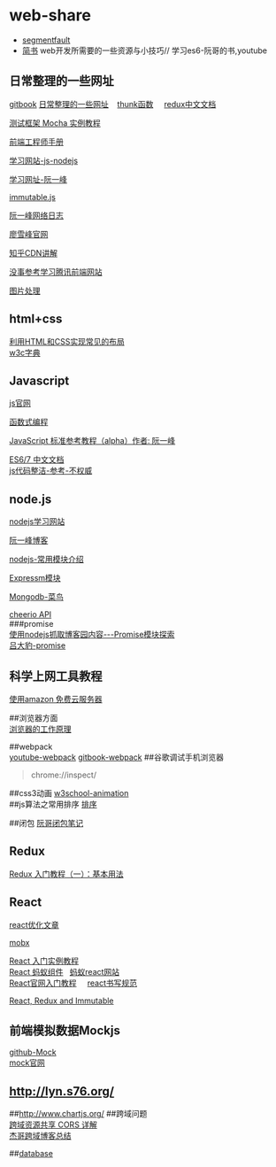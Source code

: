 # web-share
- [segmentfault](https://segmentfault.com/)
- [简书]()
web开发所需要的一些资源与小技巧// 学习es6-阮哥的书,youtube
## 日常整理的一些网址      

[gitbook](https://breezetemple.gitbooks.io/how-to-use-gitbook/content/index.html)
[日常整理的一些网址](http://www.w3cfuns.com/notes/19125/e1c1e49a6034d18cf3dc7b6e50a3d18a.html)    [thunk函数](http://www.ruanyifeng.com/blog/2015/05/thunk.html)     [redux中文文档](http://cn.redux.js.org/docs/react-redux/api.html)

[测试框架 Mocha 实例教程](http://www.ruanyifeng.com/blog/2015/12/a-mocha-tutorial-of-examples.html)

[前端工程师手册](https://leohxj.gitbooks.io/front-end-database/content/html-and-css-basic/common-tag.html)

[学习网站-js-nodejs](http://javascript.ruanyifeng.com/nodejs/http.html)    

[学习网址-阮一峰](http://www.ruanyifeng.com/blog/2016/09/react-technology-stack.html)    

[immutable.js](https://github.com/camsong/blog)

[阮一峰网络日志](http://www.ruanyifeng.com/blog/archives.html)   

[廖雪峰官网](http://www.liaoxuefeng.com/wiki/0013739516305929606dd18361248578c67b8067c8c017b000)

[知乎CDN讲解](https://www.zhihu.com/question/36514327)

[没事参考学习腾讯前端网站](https://isux.tencent.com/)  

[图片处理](http://zhitu.isux.us/)

## html+css
[利用HTML和CSS实现常见的布局](https://segmentfault.com/a/1190000003931851)    
[w3c字典](https://www.w3schools.com/cssref/css3_pr_flex-grow.asp)

## Javascript
[js官网](https://developer.mozilla.org/zh-CN/docs/Web/JavaScript)    

[函数式编程](https://llh911001.gitbooks.io/mostly-adequate-guide-chinese/content/)    

[JavaScript 标准参考教程（alpha）作者: 阮一峰](http://javascript.ruanyifeng.com/)

[ES6/7 中文文档](http://es6.ruanyifeng.com/)      
[js代码整洁-参考-不权威](https://github.com/alivebao/clean-code-js)    

## node.js
[nodejs学习网站](http://cnodejs.org/getstart)   

[阮一峰博客](http://javascript.ruanyifeng.com/nodejs/fs.html)

[nodejs-常用模块介绍](https://0532.gitbooks.io/nodejs/content/path/README.html)  

[Expressm模块](http://www.expressjs.com.cn/)    

[Mongodb-菜鸟](http://www.runoob.com/mongodb/mongodb-databases-documents-collections.html)

[cheerio API](https://cnodejs.org/topic/5203a71844e76d216a727d2e)     
###promise     
[使用nodejs抓取博客园内容---Promise模块探索](http://www.cnblogs.com/roverliang/p/5340902.html)    
[吕大豹-promise](http://www.cnblogs.com/lvdabao/p/es6-promise-1.html)

## 科学上网工具教程    
[使用amazon 免费云服务器](https://segmentfault.com/a/1190000007611335)

##浏览器方面    
[浏览器的工作原理](https://www.nihaoshijie.com.cn/index.php/archives/322)

##webpack    
[youtube-webpack](https://www.youtube.com/watch?v=fGed9phNkto)
[gitbook-webpack](http://zhaoda.net/webpack-handbook/configuration.html)
##谷歌调试手机浏览器
>chrome://inspect/    

##css3动画
[w3school-animation](http://www.w3school.com.cn/css3/css3_animation.asp)    
##js算法之常用排序
[排序](https://segmentfault.com/a/1190000005144961)

##闭包
[阮哥闭包笔记](http://www.ruanyifeng.com/blog/2009/08/learning_javascript_closures.html)

## Redux
[Redux 入门教程（一）：基本用法](http://www.ruanyifeng.com/blog/2016/09/redux_tutorial_part_one_basic_usages.html)    
##  React

[react优化文章](http://imweb.io/topic/577512fe732b4107576230b9)

[mobx](https://mobx.js.org/index.html)

[React 入门实例教程](http://www.ruanyifeng.com/blog/2015/03/react.html)    
[React 蚂蚁组件](https://ant.design/components/modal/)   
[蚂蚁react网站](http://09x.ant.design/components/validation/)    
[React官网入门教程](http://reactjs.cn/react/docs/getting-started-zh-CN.html)    
[react书写规范](https://github.com/dwqs/react-style-guide/blob/master/readme.md)    

[React, Redux and Immutable](http://www.theodo.fr/blog/2016/03/getting-started-with-react-redux-and-immutable-a-test-driven-tutorial-part-1/)



## 前端模拟数据Mockjs    
[github-Mock](https://github.com/nuysoft/Mock/wiki/Getting-Started)     
[mock官网](http://mockjs.com/examples.html#Boolean)    

## http://lyn.s76.org/

##http://www.chartjs.org/
##跨域问题    
[跨域资源共享 CORS 详解](http://www.ruanyifeng.com/blog/2016/04/cors.html)    
[杰哥跨域博客总结](http://lyn.s76.org/2016/06/09/ios8-cors-prefilght/)

##[database](http://www.runoob.com/mysql/mysql-tutorial.html)
